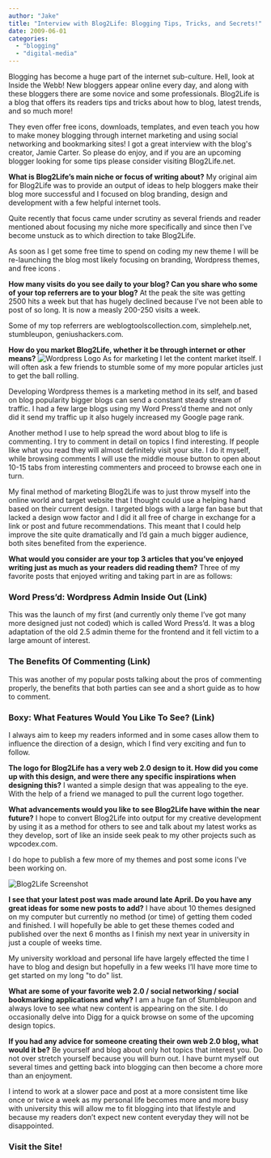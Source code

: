 ```yaml
---
author: "Jake"
title: "Interview with Blog2Life: Blogging Tips, Tricks, and Secrets!"
date: 2009-06-01
categories: 
  - "blogging"
  - "digital-media"
---
```


Blogging has become a huge part of the internet sub-culture. Hell, look at Inside the Webb! New bloggers appear online every day, and along with these bloggers there are some novice and some professionals. Blog2Life is a blog that offers its readers tips and tricks about how to blog, latest trends, and so much more!

<!--more-->

They even offer free icons, downloads, templates, and even teach you how to make money blogging through internet marketing and using social networking and bookmarking sites! I got a great interview with the blog's creator, Jamie Carter. So please do enjoy, and if you are an upcoming blogger looking for some tips please consider visiting Blog2Life.net.

**What is Blog2Life’s main niche or focus of writing about?** My original aim for Blog2Life was to provide an output of ideas to help bloggers make their blog more successful and I focused on blog branding, design and development with a few helpful internet tools.

Quite recently that focus came under scrutiny as several friends and reader mentioned about focusing my niche more specifically and since then I’ve become unstuck as to which direction to take Blog2Life.

As soon as I get some free time to spend on coding my new theme I will be re-launching the blog most likely focusing on branding, Wordpress themes, and free icons .

**How many visits do you see daily to your blog? Can you share who some of your top referrers are to your blog?** At the peak the site was getting 2500 hits a week but that has hugely declined because I’ve not been able to post of so long. It is now a measly 200-250 visits a week.

Some of my top referrers are weblogtoolscollection.com, simplehelp.net, stumbleupon, geniushackers.com.

**How do you market Blog2Life, whether it be through internet or other means?** ![Wordpress Logo](images/wordpress.jpg "Wordpress Logo") As for marketing I let the content market itself. I will often ask a few friends to stumble some of my more popular articles just to get the ball rolling.

Developing Wordpress themes is a marketing method in its self, and based on blog popularity bigger blogs can send a constant steady stream of traffic. I had a few large blogs using my Word Press’d theme and not only did it send my traffic up it also hugely increased my Google page rank.

Another method I use to help spread the word about blog to life is commenting. I try to comment in detail on topics I find interesting. If people like what you read they will almost definitely visit your site. I do it myself, while browsing comments I will use the middle mouse button to open about 10-15 tabs from interesting commenters and proceed to browse each one in turn.

My final method of marketing Blog2Life was to just throw myself into the online world and target website that I thought could use a helping hand based on their current design. I targeted blogs with a large fan base but that lacked a design wow factor and I did it all free of charge in exchange for a link or post and future recommendations. This meant that I could help improve the site quite dramatically and I’d gain a much bigger audience, both sites benefited from the experience.

**What would you consider are your top 3 articles that you’ve enjoyed writing just as much as your readers did reading them?** Three of my favorite posts that enjoyed writing and taking part in are as follows:

### Word Press’d: Wordpress Admin Inside Out (Link)

This was the launch of my first (and currently only theme I’ve got many more designed just not coded) which is called Word Press’d. It was a blog adaptation of the old 2.5 admin theme for the frontend and it fell victim to a large amount of interest.

### The Benefits Of Commenting (Link)

This was another of my popular posts talking about the pros of commenting properly, the benefits that both parties can see and a short guide as to how to comment.

### Boxy: What Features Would You Like To See? (Link)

I always aim to keep my readers informed and in some cases allow them to influence the direction of a design, which I find very exciting and fun to follow.

**The logo for Blog2Life has a very web 2.0 design to it. How did you come up with this design, and were there any specific inspirations when designing this?** I wanted a simple design that was appealing to the eye. With the help of a friend we managed to pull the current logo together.

**What advancements would you like to see Blog2Life have within the near future?** I hope to convert Blog2Life into output for my creative development by using it as a method for others to see and talk about my latest works as they develop, sort of like an inside seek peak to my other projects such as wpcodex.com.

I do hope to publish a few more of my themes and post some icons I’ve been working on.

![Blog2Life Screenshot](images/blog2life-screenshot.jpg "Blog2Life Screenshot")

**I see that your latest post was made around late April. Do you have any great ideas for some new posts to add?** I have about 10 themes designed on my computer but currently no method (or time) of getting them coded and finished. I will hopefully be able to get these themes coded and published over the next 6 months as I finish my next year in university in just a couple of weeks time.

My university workload and personal life have largely effected the time I have to blog and design but hopefully in a few weeks I’ll have more time to get started on my long "to do" list.

**What are some of your favorite web 2.0 / social networking / social bookmarking applications and why?** I am a huge fan of Stumbleupon and always love to see what new content is appearing on the site. I do occasionally delve into Digg for a quick browse on some of the upcoming design topics.

**If you had any advice for someone creating their own web 2.0 blog, what would it be?** Be yourself and blog about only hot topics that interest you. Do not over stretch yourself because you will burn out. I have burnt myself out several times and getting back into blogging can then become a chore more than an enjoyment.

I intend to work at a slower pace and post at a more consistent time like once or twice a week as my personal life becomes more and more busy with university this will allow me to fit blogging into that lifestyle and because my readers don’t expect new content everyday they will not be disappointed.

### Visit the Site!
